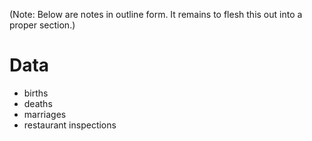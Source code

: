 (Note: Below are notes in outline form. It remains to flesh this out into a proper section.)

# Data

* births
* deaths
* marriages
* restaurant inspections
